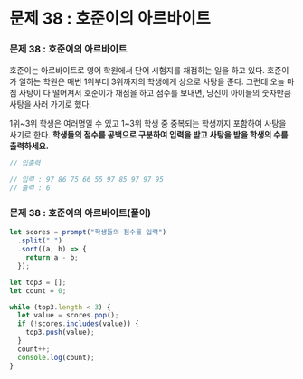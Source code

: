 # 문제 38 : 호준이의 아르바이트

### 문제 38 : 호준이의 아르바이트

호준이는 아르바이트로 영어 학원에서 단어 시험지를 채점하는 일을 하고 있다. 호준이가 일하는 학원은 매번 1위부터 3위까지의 학생에게 상으로 사탕을 준다. 그런데 오늘 마침 사탕이 다 떨어져서 호준이가 채점을 하고 점수를 보내면, 당신이 아이들의 숫자만큼 사탕을 사러 가기로 했다.

1위~3위 학생은 여러명일 수 있고 1~3위 학생 중 중복되는 학생까지 포함하여 사탕을 사기로 한다. **학생들의 점수를 공백으로 구분하여 입력을 받고 사탕을 받을 학생의 수를 출력하세요.**

```javascript
// 입출력

// 입력 : 97 86 75 66 55 97 85 97 97 95
// 출력 : 6
```



### 문제 38 : 호준이의 아르바이트\(풀이\)



```javascript
let scores = prompt("학생들의 점수를 입력")
  .split(" ")
  .sort((a, b) => {
    return a - b;
  });

let top3 = [];
let count = 0;

while (top3.length < 3) {
  let value = scores.pop();
  if (!scores.includes(value)) {
    top3.push(value);
  }
  count++;
  console.log(count);
}
```

